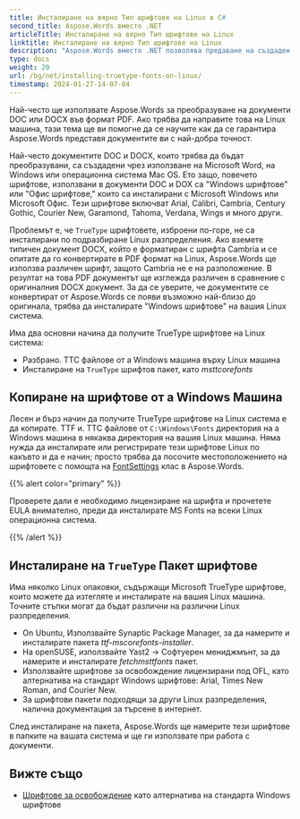```yaml
---
title: Инсталиране на вярно Тип шрифтове на Linux в C#
second_title: Aspose.Words вместо .NET
articleTitle: Инсталиране на вярно Тип шрифтове на Linux
linktitle: Инсталиране на вярно Тип шрифтове на Linux
description: "Aspose.Words вместо .NET позволява предаване на създаден документ Microsoft Word на Linux машина с най-добра точност използване C#. За да постигнете това, копирайте файловете с шрифтове от a Windows машина или инсталиране `TrueType` пакет от шрифтове върху вашия Linux машина в C#."
type: docs
weight: 20
url: /bg/net/installing-truetype-fonts-on-linux/
timestamp: 2024-01-27-14-07-04
---
```


Най-често ще използвате Aspose.Words за преобразуване на документи DOC или DOCX във формат PDF. Ако трябва да направите това на Linux машина, тази тема ще ви помогне да се научите как да се гарантира Aspose.Words представя документите ви с най-добра точност.

Най-често документите DOC и DOCX, които трябва да бъдат преобразувани, са създадени чрез използване на Microsoft Word, на Windows или операционна система Mac OS. Ето защо, повечето шрифтове, използвани в документи DOC и DOX са "Windows шрифтове" или "Офис шрифтове," които са инсталирани с Microsoft Windows или Microsoft Офис. Тези шрифтове включват Arial, Calibri, Cambria, Century Gothic, Courier New, Garamond, Tahoma, Verdana, Wings и много други.

Проблемът е, че `TrueType` шрифтовете, изброени по-горе, не са инсталирани по подразбиране Linux разпределения. Ако вземете типичен документ DOCX, който е форматиран с шрифта Cambria и се опитате да го конвертирате в PDF формат на Linux, Aspose.Words ще използва различен шрифт, защото Cambria не е на разположение. В резултат на това PDF документът ще изглежда различен в сравнение с оригиналния DOCX документ. За да се уверите, че документите се конвертират от Aspose.Words се появи възможно най-близо до оригинала, трябва да инсталирате "Windows шрифтове" на вашия Linux система.

Има два основни начина да получите TrueType шрифтове на Linux система:

- Разбрано. TTC файлове от a Windows машина върху Linux машина
- Инсталиране на `TrueType` шрифтов пакет, като *msttcorefonts*

## Копиране на шрифтове от a Windows Машина

Лесен и бърз начин да получите TrueType шрифтове на Linux система е да копирате. TTF и. TTC файлове от `C:\Windows\Fonts` директория на a Windows машина в някаква директория на вашия Linux машина. Няма нужда да инсталирате или регистрирате тези шрифтове Linux по какъвто и да е начин; просто трябва да посочите местоположението на шрифтовете с помощта на [FontSettings](https://reference.aspose.com/words/net/aspose.words.fonts/fontsettings/) клас в Aspose.Words.

{{% alert color="primary" %}}

Проверете дали е необходимо лицензиране на шрифта и прочетете EULA внимателно, преди да инсталирате MS Fonts на всеки Linux операционна система.

{{% /alert %}}

## Инсталиране на `TrueType` Пакет шрифтове

Има няколко Linux опаковки, съдържащи Microsoft TrueType шрифтове, които можете да изтегляте и инсталирате на вашия Linux машина. Точните стъпки могат да бъдат различни на различни Linux разпределения.

- On Ubuntu, Използвайте Synaptic Package Manager, за да намерите и инсталирате пакета *ttf-mscorefonts-installer*.
- На openSUSE, използвайте Yast2 → Софтуерен мениджмънт, за да намерите и инсталирате *fetchmsttfonts* пакет.
- Използвайте шрифтове за освобождение лицензирани под OFL, като алтернатива на стандарт Windows шрифтове: Arial, Times New Roman, and Courier New.
- За шрифтови пакети подходящи за други Linux разпределения, налична документация за търсене в интернет.

След инсталиране на пакета, Aspose.Words ще намерите тези шрифтове в папките на вашата система и ще ги използвате при работа с документи.

## Вижте също

- [Шрифтове за освобождение](https://github.com/liberationfonts) като алтернатива на стандарта Windows шрифтове
